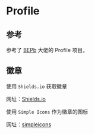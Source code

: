 # Profile

## 参考

参考了 [BEPb](https://github.com/BEPb/BEPb) 大佬的 Profile 项目。

## 徽章

使用 `Shields.io` 获取徽章

网址：[Shields.io](https://shields.io/badges)

使用 `Simple Icons` 作为徽章的图标

网址：[simpleicons](https://simpleicons.org/)
